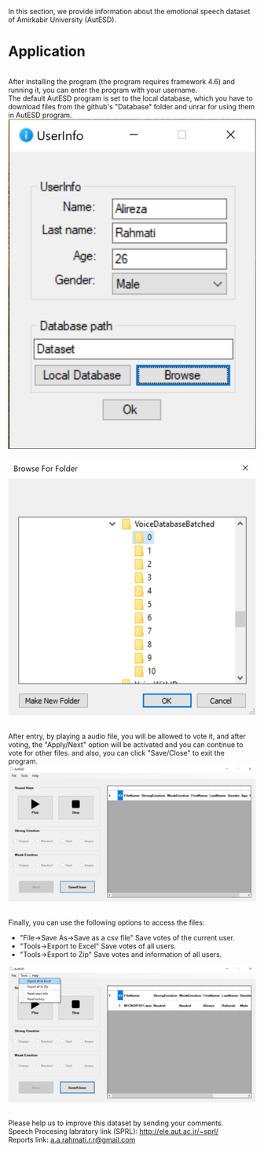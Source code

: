 <p>
In this section, we provide information about the emotional speech dataset of Amirkabir University (AutESD).</br>
</p>

<p>
<h1>Application</h1></br>
After installing the program (the program requires framework 4.6) and running it, you can enter the program with your username.</br>
The default AutESD program is set to the local database, which you have to download files from the github's "Database" folder and unrar for using them in AutESD program. </br>
<img src="Pictures/2.PNG" alt="AddUser"></br></br>
<img src="Pictures/3.PNG" alt="Add database folder"></br></br>

After entry, by playing a audio file, you will be allowed to vote it, and after voting, the "Apply/Next" option will be activated and you can continue to vote for other files. and also, you can click "Save/Close" to exit the program.</br>
<img src="Pictures/5.PNG" alt="Voting"></br></br>

Finally, you can use the following options to access the files:</br>
<ul>
<li> "File->Save As->Save as a csv file" Save votes of the current user.
<li> "Tools->Export to Excel" Save votes of all users.
<li> "Tools->Export to Zip" Save votes and information of all users.
</ul>
<img src="Pictures/9.png" alt="Voting"></br></br>
</p>

Please help us to improve this dataset by sending your comments.</br>
Speech Procesing labratory link (SPRL): http://ele.aut.ac.ir/~sprl/</br>
Reports link: a.a.rahmati.r.r@gmail.com</br>
